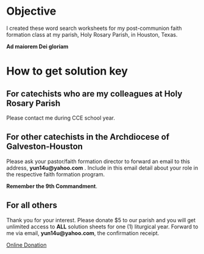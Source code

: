 # Objective
I created these word search worksheets for my post-communion faith
formation class at my parish, Holy Rosary Parish, in Houston, Texas.

**__Ad maiorem Dei gloriam__**

# How to get solution key
## For catechists who are my colleagues at Holy Rosary Parish
Please contact me during CCE school year.

## For other catechists in the Archdiocese of Galveston-Houston
Please ask your pastor/faith formation director to forward an email
to this address, __yun14u@yahoo.com__ . Include in this email detail
about your role in the respective faith formation program.

**Remember the 9th Commandment**.

## For all others
Thank you for your interest.  Please donate $5 to our parish and
you will get unlimited access to **ALL** solution sheets for one (1) 
liturgical year.  Forward to me via email, __yun14u@yahoo.com__, the
confirmation receipt.

[Online Donation](https://www.osvhub.com/holyrosaryparish/giving/funds)

